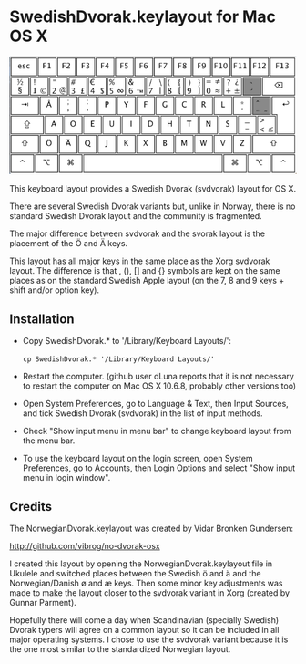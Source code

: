 SwedishDvorak.keylayout for Mac OS X
====================================

![layout](https://github.com/AlbertVeli/Swedish-Dvorak--svdvorak--for-OSX/raw/master/svdvorak-osx.png "svdvorak OSX Layout")

This keyboard layout provides a Swedish Dvorak (svdvorak)
layout for OS X.

There are several Swedish Dvorak variants but, unlike in Norway, there
is no standard Swedish Dvorak layout and the community is fragmented.

The major difference between svdvorak and the svorak layout is
the placement of the Ö and Ä keys.

This layout has all major keys in the same place as the
Xorg svdvorak layout. The difference is that \, (), [] and {}
symbols are kept on the same places as on the standard Swedish
Apple layout (on the 7, 8 and 9 keys + shift and/or option key).


Installation
------------

* Copy SwedishDvorak.* to '/Library/Keyboard Layouts/':

  `cp SwedishDvorak.* '/Library/Keyboard Layouts/'`

* Restart the computer.
  (github user dLuna reports that it is not necessary to restart the computer on Mac OS X 10.6.8, probably other versions too)

* Open System Preferences,
   go to Language & Text,
   then Input Sources, and
   tick Swedish Dvorak (svdvorak) in the list of input methods.

* Check "Show input menu in menu bar" to change keyboard layout
   from the menu bar.

* To use the keyboard layout on the login screen,
   open System Preferences, go to Accounts, then Login Options and
   select "Show input menu in login window".


Credits
-------

The NorwegianDvorak.keylayout was created by Vidar Bronken Gundersen:

 http://github.com/vibrog/no-dvorak-osx

I created this layout by opening the NorwegianDvorak.keylayout
file in Ukulele and switched places between the Swedish ö and ä
and the Norwegian/Danish ø and æ keys. Then some minor key adjustments
was made to make the layout closer to the svdvorak variant in Xorg (created
by Gunnar Parment).

Hopefully there will come a day when Scandinavian (specially Swedish)
Dvorak typers will agree on a common layout so it can be included in all
major operating systems. I chose to use the svdvorak variant because it
is the one most similar to the standardized Norwegian layout.

